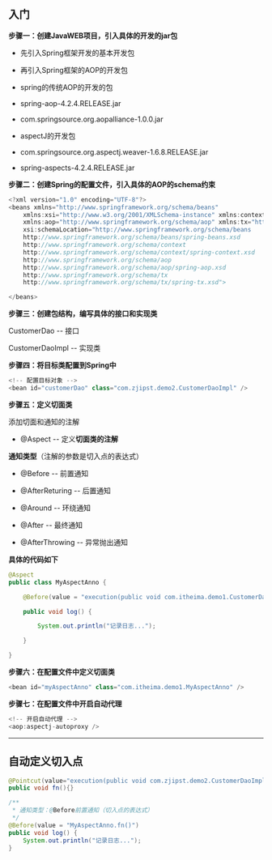 ## 入门

**步骤一：创建JavaWEB项目，引入具体的开发的jar包**

* 先引入Spring框架开发的基本开发包

* 再引入Spring框架的AOP的开发包

* spring的传统AOP的开发的包

* spring-aop-4.2.4.RELEASE.jar

* com.springsource.org.aopalliance-1.0.0.jar

* aspectJ的开发包

* com.springsource.org.aspectj.weaver-1.6.8.RELEASE.jar

* spring-aspects-4.2.4.RELEASE.jar

**步骤二：创建Spring的配置文件，引入具体的AOP的schema约束**

```java
<?xml version="1.0" encoding="UTF-8"?>
<beans xmlns="http://www.springframework.org/schema/beans"
    xmlns:xsi="http://www.w3.org/2001/XMLSchema-instance" xmlns:context="http://www.springframework.org/schema/context"
    xmlns:aop="http://www.springframework.org/schema/aop" xmlns:tx="http://www.springframework.org/schema/tx"
    xsi:schemaLocation="http://www.springframework.org/schema/beans 
    http://www.springframework.org/schema/beans/spring-beans.xsd
    http://www.springframework.org/schema/context
    http://www.springframework.org/schema/context/spring-context.xsd
    http://www.springframework.org/schema/aop
    http://www.springframework.org/schema/aop/spring-aop.xsd
    http://www.springframework.org/schema/tx 
    http://www.springframework.org/schema/tx/spring-tx.xsd">    

</beans>
```

**步骤三：创建包结构，编写具体的接口和实现类**

CustomerDao -- 接口

CustomerDaoImpl -- 实现类

**步骤四：将目标类配置到Spring中**

```java
<!-- 配置目标对象 -->
<bean id="customerDao" class="com.zjipst.demo2.CustomerDaoImpl" />
```

**步骤五：定义切面类**

添加切面和通知的注解

* @Aspect -- 定义**切面类的注解**

**通知类型**（注解的参数是切入点的表达式）

* @Before -- 前置通知

* @AfterReturing -- 后置通知

* @Around -- 环绕通知

* @After -- 最终通知

* @AfterThrowing -- 异常抛出通知

**具体的代码如下**

```java
@Aspect
public class MyAspectAnno {

    @Before(value = "execution(public void com.itheima.demo1.CustomerDaoImpl.save())")

    public void log() {

        System.out.println("记录日志...");

    }

}
```

**步骤六：在配置文件中定义切面类**

```java
<bean id="myAspectAnno" class="com.itheima.demo1.MyAspectAnno" />
```

**步骤七：在配置文件中开启自动代理**

```java
<!-- 开启自动代理 -->
<aop:aspectj-autoproxy />
```

---

## 自动定义切入点

```java
@Pointcut(value="execution(public void com.zjipst.demo2.CustomerDaoImpl.update())")
public void fn(){}

/**
 * 通知类型：@Before前置通知（切入点的表达式）
 */
@Before(value = "MyAspectAnno.fn()")
public void log() {
	System.out.println("记录日志...");
}
```



